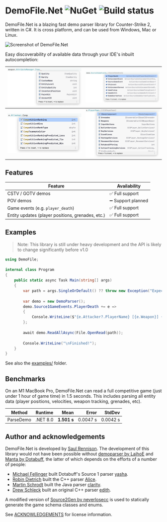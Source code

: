 # DemoFile.Net ![NuGet](https://img.shields.io/nuget/v/DemoFile) ![Build status](https://github.com/saul/demofile-net/actions/workflows/dotnet.yml/badge.svg)

DemoFile.Net is a blazing fast demo parser library for Counter-Strike 2, written in C#. It is cross platform, and can be
used from Windows, Mac or Linux.

![Screenshot of DemoFile.Net](./assets/screenshot-2x.png)

Easy discoverability of available data through your IDE's inbuilt autocompletion:

| ![](./assets/ide-1.png) | ![](./assets/ide-2.png) |
|-------------------------|-------------------------|
| ![](./assets/ide-3.png) | ![](./assets/ide-4.png) |

## Features

| Feature                                           | Availability      |
|---------------------------------------------------|-------------------|
| CSTV / GOTV demos                                 | ✅ Full support    |
| POV demos                                         | ➖ Support planned |
| Game events (e.g. `player_death`)                 | ✅ Full support    |
| Entity updates (player positions, grenades, etc.) | ✅ Full support    |

## Examples

> Note:
> This library is still under heavy development and the API is likely to change significantly before v1.0

```c#
using DemoFile;

internal class Program
{
    public static async Task Main(string[] args)
    {
        var path = args.SingleOrDefault() ?? throw new Exception("Expected a single argument: <path to .dem>");

        var demo = new DemoParser();
        demo.Source1GameEvents.PlayerDeath += e =>
        {
            Console.WriteLine($"{e.Attacker?.PlayerName} [{e.Weapon}] {e.Player?.PlayerName}");
        };

        await demo.ReadAllAsync(File.OpenRead(path));

        Console.WriteLine("\nFinished!");
    }
}
```

See also the [examples/](./examples) folder.

## Benchmarks

On an M1 MacBook Pro, DemoFile.Net can read a full competitive game (just under 1 hour of game time) in 1.5 seconds.
This includes parsing all entity data (player positions, velocities, weapon tracking, grenades, etc).

| Method    | Runtime  |        Mean |    Error |   StdDev |
|-----------|----------|------------:|---------:|---------:|
| ParseDemo | .NET 8.0 | **1.501 s** | 0.0047 s | 0.0042 s |

## Author and acknowledgements

DemoFile.Net is developed by [Saul Rennison](https://saul.re). The development of this library would not have been
possible without [demoparser by LaihoE](https://github.com/LaihoE/demoparser)
and [Manta by Dotabuff](https://raw.githubusercontent.com/dotabuff/manta/master/README.md), the latter of which depends
on the efforts of a number of people:

- [Michael Fellinger](https://github.com/manveru) built Dotabuff's Source 1
  parser [yasha](https://github.com/dotabuff/yasha).
- [Robin Dietrich](https://github.com/invokr) built the C++ parser [Alice](https://github.com/AliceStats/Alice).
- [Martin Schrodt](https://github.com/spheenik) built the Java parser [clarity](https://github.com/skadistats/clarity).
- [Drew Schleck](https://github.com/dschleck) built an original C++ parser [edith](https://github.com/dschleck/edith).

A modified version of [Source2Gen by neverlosecc](https://github.com/neverlosecc/source2gen) is used to statically
generate the game schema classes and enums.

See [ACKNOWLEDGEMENTS](./ACKNOWLEDGEMENTS) for license information.
